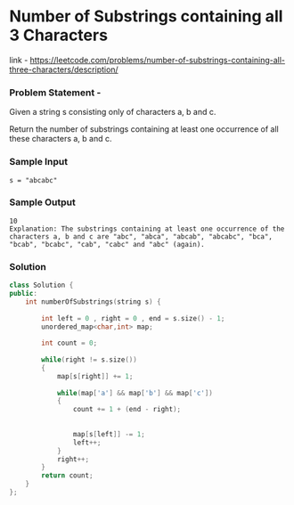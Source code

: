 # Number of Substrings containing all 3 Characters

link - https://leetcode.com/problems/number-of-substrings-containing-all-three-characters/description/

### Problem Statement - 

Given a string s consisting only of characters a, b and c.

Return the number of substrings containing at least one occurrence of all these characters a, b and c.


### Sample Input
```
s = "abcabc"
```
### Sample Output
```
10
Explanation: The substrings containing at least one occurrence of the characters a, b and c are "abc", "abca", "abcab", "abcabc", "bca", "bcab", "bcabc", "cab", "cabc" and "abc" (again). 
```

### Solution

```cpp
class Solution {
public:
    int numberOfSubstrings(string s) {
        
        int left = 0 , right = 0 , end = s.size() - 1;
        unordered_map<char,int> map;
        
        int count = 0;
        
        while(right != s.size())
        {
            map[s[right]] += 1; 
            
            while(map['a'] && map['b'] && map['c'])
            {
                count += 1 + (end - right);
                
				
                map[s[left]] -= 1; 
                left++;
            }
            right++;
        }
        return count;
    }
};

```